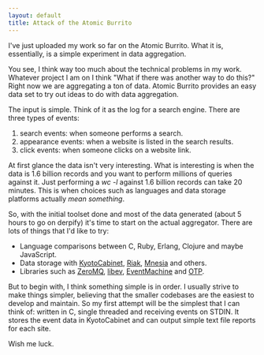 ```yaml
---
layout: default
title: Attack of the Atomic Burrito 
---
```


I've just uploaded my work so far on the Atomic Burrito. What it is, essentially, is a simple experiment in data aggregation.

You see, I think way too much about the technical problems in my work. Whatever project I am on I think "What if there was another way to do this?" Right now we are aggregating a ton of data. Atomic Burrito provides an easy data set to try out ideas to do with data aggregation.

The input is simple. Think of it as the log for a search engine. There are three types of events:

1. search events: when someone performs a search.
2. appearance events: when a website is listed in the search results.
3. click events: when someone clicks on a website link.

At first glance the data isn't very interesting. What is interesting is when the data is 1.6 billion records and you want to perform millions of queries against it. Just performing a *wc -l* against 1.6 billion records can take 20 minutes. This is when choices such as languages and data storage platforms actually *mean something*.

So, with the initial toolset done and most of the data generated (about 5 hours to go on derpify) it's time to start on the actual aggregator. There are lots of things that I'd like to try:

* Language comparisons between C, Ruby, Erlang, Clojure and maybe JavaScript.
* Data storage with [KyotoCabinet](http://fallabs.com/kyotocabinet/), [Riak](http://wiki.basho.com/), [Mnesia](http://www.erlang.org/doc/apps/mnesia/index.html) and others.
* Libraries such as [ZeroMQ](http://www.zeromq.org/), [libev](http://software.schmorp.de/pkg/libev.html), [EventMachine](http://rubyeventmachine.com/) and [OTP](http://www.erlang.org/doc/).

But to begin with, I think something simple is in order. I usually strive to make things simpler, believing that the smaller codebases are the easiest to develop and maintain. So my first attempt will be the simplest that I can think of: written in C, single threaded and receiving events on STDIN. It stores the event data in KyotoCabinet and can output simple text file reports for each site.

Wish me luck.
